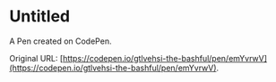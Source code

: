 # Untitled

A Pen created on CodePen.

Original URL: [https://codepen.io/gtlvehsi-the-bashful/pen/emYvrwV](https://codepen.io/gtlvehsi-the-bashful/pen/emYvrwV).


